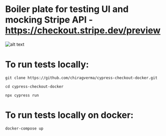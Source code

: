 # Boiler plate for testing UI and mocking Stripe API - https://checkout.stripe.dev/preview


![alt text](https://github.com/chiragverma/cypress-checkout/blob/master/StripePage.png)


# To run tests locally:

```
git clone https://github.com/chiragverma/cypress-checkout-docker.git
```

```
cd cypress-checkout-docker
```

```
npx cypress run
```

# To run tests locally on docker:

```
docker-compose up
```

